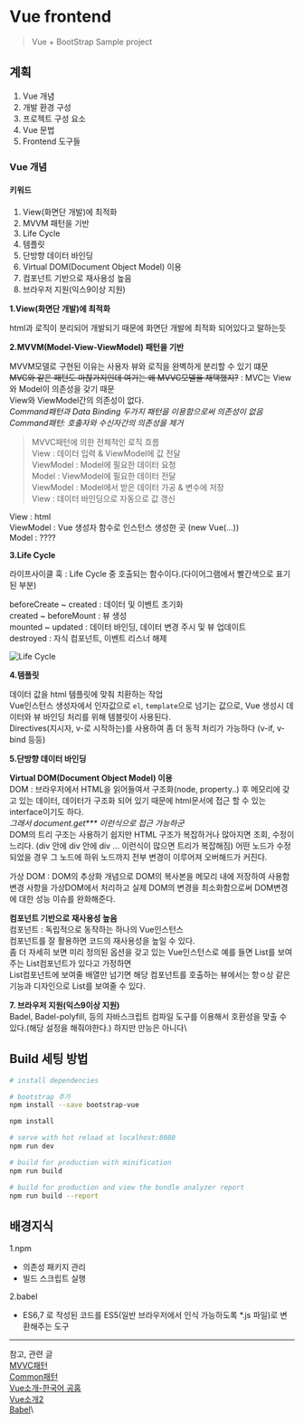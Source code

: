 # Vue frontend

> Vue + BootStrap Sample project

## 계획
1. Vue 개념 
2. 개발 환경 구성
3. 프로젝트 구성 요소
4. Vue 문법
5. Frontend 도구들

### Vue 개념
#### 키워드
1. View(화면단 개발)에 최적화
2. MVVM 패턴을 기반
3. Life Cycle
4. 템플릿
5. 단방향 데이터 바인딩
6. Virtual DOM(Document Object Model) 이용
7. 컴포넌트 기반으로 재사용성 높음
8. 브라우저 지원(익스9이상 지원)

**1.View(화면단 개발)에 최적화**

html과 로직이 분리되어 개발되기 때문에 화면단 개발에 최적화 되어있다고 말하는듯

**2.MVVM(Model-View-ViewModel) 패턴을 기반**

MVVM모델로 구현된 이유는 사용자 뷰와 로직을 완벽하게 분리할 수 있기 떄문\
~~MVC와 같은 패턴도 마찮가지인데 여기는 왜 MVVC모델을 채택했지?~~ : MVC는 View와 Model이 의존성을 갖기 때문\
View와 ViewModel간의 의존성이 없다.\
_Command패턴과 Data Binding 두가지 패턴을 이용함으로써 의존성이 없음_\
_Command패턴: 호출자와 수신자간의 의존성을 제거_

> MVVC패턴에 의한 전체적인 로직 흐름\
  View : 데이터 입력 & ViewModel에 값 전달\
  ViewModel : Model에 필요한 데이터 요청\
  Model : ViewModel에 필요한 데이터 전달\
  ViewModel : Model에서 받은 데이터 가공 & 변수에 저장\
  View : 데이터 바인딩으로 자동으로 값 갱신

View : html\
ViewModel : Vue 생성자 함수로 인스턴스 생성한 곳 (new Vue(...))\
Model : ???? 

**3.Life Cycle**

라이프사이클 훅 : Life Cycle 중 호출되는 함수이다.(다이어그램에서 빨간색으로 표기된 부분)

beforeCreate ~ created : 데이터 및 이벤트 초기화\
created ~ beforeMount : 뷰 생성\
mounted ~ updated : 데이터 바인딩, 데이터 변경 주시 및 뷰 업데이트\
destroyed : 자식 컴포넌트, 이벤트 리스너 해제

![Life Cycle](https://kr.vuejs.org/images/lifecycle.png)


**4.템플릿**

데이터 값을 html 템플릿에 맞춰 치환하는 작업\
Vue인스턴스 생성자에서 인자값으로 `el`, `template`으로 넘기는 값으로, Vue 생성시 데이터와 뷰 바인딩 처리를 위해 템블릿이 사용된다.\
Directives(지시자, v-로 시작하는)를 사용하여 좀 더 동적 처리가 가능하다 (v-if, v-bind 등등)

**5.단방향 데이터 바인딩**



**Virtual DOM(Document Object Model) 이용**\
DOM : 브라우저에서 HTML을 읽어들여서 구조화(node, property..) 후 메모리에 갖고 있는 데이터, 데이터가 구조화 되어 있기 때문에 html문서에 접근 할 수 있는 interface이기도 하다.\
_그래서 document.get*** 이런식으로 접근 가능하군_\
DOM의 트리 구조는 사용하기 쉽지만 HTML 구조가 복잡하거나 많아지면 조회, 수정이 느리다. (div 안에 div 안에 div ... 이런식이 많으면 트리가 복잡해짐)
어떤 노드가 수정되었을 경우 그 노드에 하위 노드까지 전부 변경이 이루어져 오버해드가 커진다.

가상 DOM : DOM의 추상화 개념으로 DOM의 복사본을 메모리 내에 저장하여 사용함\
변경 사항을 가상DOM에서 처리하고 실제 DOM의 변경을 최소화함으로써 DOM변경에 대한 성능 이슈를 완화해준다. 

**컴포넌트 기반으로 재사용성 높음**\
컴포넌트 : 독립적으로 동작하는 하나의 Vue인스턴스\
컴포넌트를 잘 활용하면 코드의 재사용성을 높일 수 있다.\
좀 더 자세히 보면 미리 정의된 옵션을 갖고 있는 Vue인스턴스로 예를 들면 List를 보여주는 List컴포넌트가 있다고 가정하면\
List컴포넌트에 보여줄 배열만 넘기면 해당 컴포넌트를 호출하는 뷰에서는 항ㅇ상 같은 기능과 디자인으로 List를 보여줄 수 있다.

**7. 브라우저 지원(익스9이상 지원)**\
Badel, Badel-polyfill, 등의 자바스크립트 컴파일 도구를 이용해서 호환성을 맞출 수 있다.(해당 설정을 해줘야한다.) 하지만 만능은 아니다\



## Build 세팅 방법

``` bash
# install dependencies

# bootstrap 추가
npm install --save bootstrap-vue

npm install

# serve with hot reload at localhost:8080
npm run dev

# build for production with minification
npm run build

# build for production and view the bundle analyzer report
npm run build --report

```

## 배경지식
1.npm
* 의존성 패키지 관리
* 빌드 스크립트 실행
  
2.babel
* ES6,7 로 작성된 코드를 ES5(일반 브라우저에서 인식 가능하도록 *.js 파일)로 변환해주는 도구


---
참고, 관련 글\
[MVVC패턴](https://magi82.github.io/android-mvc-mvp-mvvm/)\
[Common패턴](https://gmlwjd9405.github.io/2018/07/07/command-pattern.html)\
[Vue소개-한국어 공홈](https://kr.vuejs.org/v2/guide/)\
[Vue소개2](https://meetup.toast.com/posts/99)\
[Babel](https://medium.com/@ljs0705/babel-%EC%9D%B4%ED%95%B4%ED%95%98%EA%B8%B0-a1d0e6bd021a)\

